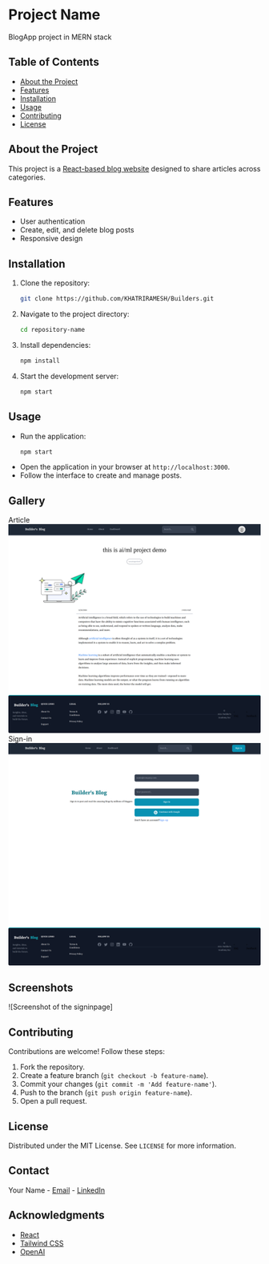 # Project Name
BlogApp project in MERN stack 

## Table of Contents
- [About the Project](#about-the-project)
- [Features](#features)
- [Installation](#installation)
- [Usage](#usage)
- [Contributing](#contributing)
- [License](#license)


## About the Project
This project is a [React-based blog website](#) designed to share articles across categories.


## Features
- User authentication
- Create, edit, and delete blog posts
- Responsive design


## Installation
1. Clone the repository:
   ```bash
   git clone https://github.com/KHATRIRAMESH/Builders.git
      ```
2. Navigate to the project directory:
   ```bash
   cd repository-name
   ```
3. Install dependencies:
   ```bash
   npm install
   ```
4. Start the development server:
   ```bash
   npm start
   ```

## Usage
- Run the application:
  ```bash
  npm start
  ```
- Open the application in your browser at `http://localhost:3000`.
- Follow the interface to create and manage posts.


## Gallery
Article
![Screenshot of the homepage](./screenshots/articleRead.png)
Sign-in
![Screenshot of the signinpage](./screenshots/localhost_5173_sign-in.png)
## Screenshots
![Screenshot of the signinpage]

## Contributing
Contributions are welcome! Follow these steps:
1. Fork the repository.
2. Create a feature branch (`git checkout -b feature-name`).
3. Commit your changes (`git commit -m 'Add feature-name'`).
4. Push to the branch (`git push origin feature-name`).
5. Open a pull request.



## License
Distributed under the MIT License. See `LICENSE` for more information.



## Contact
Your Name - [Email](mailto:your-email@example.com) - [LinkedIn](https://linkedin.com/in/your-profile)


## Acknowledgments
- [React](https://reactjs.org/)
- [Tailwind CSS](https://tailwindcss.com/)
- [OpenAI](https://openai.com/)
